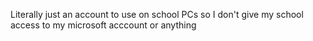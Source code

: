 Literally just an account to use on school PCs so I don't give my school access to my microsoft acccount or anything
